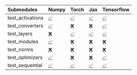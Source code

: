 | Submodules       | Numpy                                                                                                                           | Torch                                                                                                                           | Jax                                                                                                                             | Tensorflow                                                                                                                      |
|:-----------------|:--------------------------------------------------------------------------------------------------------------------------------|:--------------------------------------------------------------------------------------------------------------------------------|:--------------------------------------------------------------------------------------------------------------------------------|:--------------------------------------------------------------------------------------------------------------------------------|
| test_activations | <a href="https://github.com/unifyai/ivy/runs/8083710265?check_suite_focus=true" rel="noopener noreferrer" target="_blank">✅</a> | <a href="https://github.com/unifyai/ivy/runs/8083710963?check_suite_focus=true" rel="noopener noreferrer" target="_blank">✅</a> | <a href="https://github.com/unifyai/ivy/runs/8083711581?check_suite_focus=true" rel="noopener noreferrer" target="_blank">✅</a> | <a href="https://github.com/unifyai/ivy/runs/8083712194?check_suite_focus=true" rel="noopener noreferrer" target="_blank">✅</a> |
| test_converters  | <a href="https://github.com/unifyai/ivy/runs/8083710453?check_suite_focus=true" rel="noopener noreferrer" target="_blank">✅</a> | <a href="https://github.com/unifyai/ivy/runs/8083711009?check_suite_focus=true" rel="noopener noreferrer" target="_blank">❌</a> | <a href="https://github.com/unifyai/ivy/runs/8083711668?check_suite_focus=true" rel="noopener noreferrer" target="_blank">❌</a> | <a href="https://github.com/unifyai/ivy/runs/8083712285?check_suite_focus=true" rel="noopener noreferrer" target="_blank">✅</a> |
| test_layers      | <a href="https://github.com/unifyai/ivy/runs/8083710584?check_suite_focus=true" rel="noopener noreferrer" target="_blank">❌</a> | <a href="https://github.com/unifyai/ivy/runs/8083711073?check_suite_focus=true" rel="noopener noreferrer" target="_blank">✅</a> | <a href="https://github.com/unifyai/ivy/runs/8083711754?check_suite_focus=true" rel="noopener noreferrer" target="_blank">✅</a> | <a href="https://github.com/unifyai/ivy/runs/8083712398?check_suite_focus=true" rel="noopener noreferrer" target="_blank">✅</a> |
| test_modules     | <a href="https://github.com/unifyai/ivy/runs/8083710672?check_suite_focus=true" rel="noopener noreferrer" target="_blank">✅</a> | <a href="https://github.com/unifyai/ivy/runs/8083711162?check_suite_focus=true" rel="noopener noreferrer" target="_blank">❌</a> | <a href="https://github.com/unifyai/ivy/runs/8083711853?check_suite_focus=true" rel="noopener noreferrer" target="_blank">❌</a> | <a href="https://github.com/unifyai/ivy/runs/8083712483?check_suite_focus=true" rel="noopener noreferrer" target="_blank">❌</a> |
| test_norms       | <a href="https://github.com/unifyai/ivy/runs/8083710759?check_suite_focus=true" rel="noopener noreferrer" target="_blank">❌</a> | <a href="https://github.com/unifyai/ivy/runs/8083711250?check_suite_focus=true" rel="noopener noreferrer" target="_blank">❌</a> | <a href="https://github.com/unifyai/ivy/runs/8083711954?check_suite_focus=true" rel="noopener noreferrer" target="_blank">❌</a> | <a href="https://github.com/unifyai/ivy/runs/8083713064?check_suite_focus=true" rel="noopener noreferrer" target="_blank">❌</a> |
| test_optimizers  | <a href="https://github.com/unifyai/ivy/runs/8083710817?check_suite_focus=true" rel="noopener noreferrer" target="_blank">✅</a> | <a href="https://github.com/unifyai/ivy/runs/8083711395?check_suite_focus=true" rel="noopener noreferrer" target="_blank">❌</a> | <a href="https://github.com/unifyai/ivy/runs/8083712029?check_suite_focus=true" rel="noopener noreferrer" target="_blank">❌</a> | <a href="https://github.com/unifyai/ivy/runs/8083713138?check_suite_focus=true" rel="noopener noreferrer" target="_blank">✅</a> |
| test_sequential  | <a href="https://github.com/unifyai/ivy/runs/8083710914?check_suite_focus=true" rel="noopener noreferrer" target="_blank">✅</a> | <a href="https://github.com/unifyai/ivy/runs/8083711499?check_suite_focus=true" rel="noopener noreferrer" target="_blank">✅</a> | <a href="https://github.com/unifyai/ivy/runs/8083712119?check_suite_focus=true" rel="noopener noreferrer" target="_blank">✅</a> | <a href="https://github.com/unifyai/ivy/runs/8083713235?check_suite_focus=true" rel="noopener noreferrer" target="_blank">✅</a> |